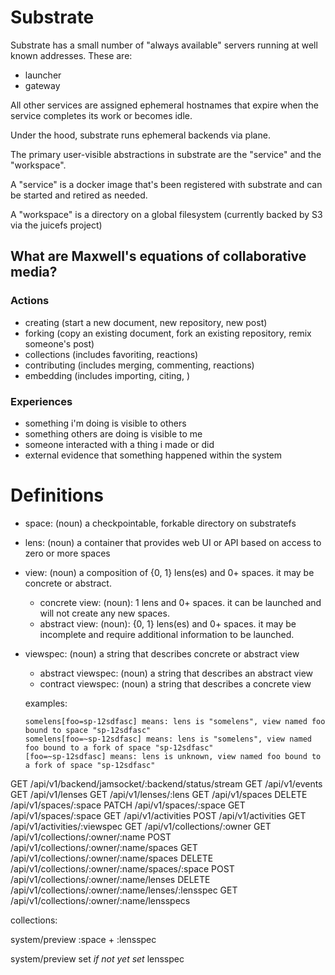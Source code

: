 # Substrate

Substrate has a small number of "always available" servers running at well known addresses. These are:
- launcher
- gateway 

All other services are assigned ephemeral hostnames that expire when the service completes its work or becomes idle.

Under the hood, substrate runs ephemeral backends via plane.

The primary user-visible abstractions in substrate are the "service" and the "workspace".

A "service" is a docker image that's been registered with substrate and can be started and retired as needed.

A "workspace" is a directory on a global filesystem (currently backed by S3 via the juicefs project)

## What are Maxwell's equations of collaborative media?

### Actions
- creating (start a new document, new repository, new post)
- forking (copy an existing document, fork an existing repository, remix someone's post)
- collections (includes favoriting, reactions)
- contributing (includes merging, commenting, reactions)
- embedding (includes importing, citing, )

### Experiences
- something i'm doing is visible to others
- something others are doing is visible to me
- someone interacted with a thing i made or did
- external evidence that something happened within the system


# Definitions
- space: (noun) a checkpointable, forkable directory on substratefs
- lens: (noun) a container that provides web UI or API based on access to zero or more spaces
- view: (noun) a composition of {0, 1} lens(es) and 0+ spaces. it may be concrete or abstract.
  - concrete view: (noun): 1 lens and 0+ spaces. it can be launched and will not create any new spaces.
  - abstract view: (noun): {0, 1} lens(es) and 0+ spaces. it may be incomplete and require additional information to be launched.
- viewspec: (noun) a string that describes concrete or abstract view
  - abstract viewspec: (noun) a string that describes an abstract view
  - contract viewspec: (noun) a string that describes a concrete view

  examples:
  ```
  somelens[foo=sp-12sdfasc] means: lens is "somelens", view named foo bound to space "sp-12sdfasc"
  somelens[foo=~sp-12sdfasc] means: lens is "somelens", view named foo bound to a fork of space "sp-12sdfasc"
  [foo=~sp-12sdfasc] means: lens is unknown, view named foo bound to a fork of space "sp-12sdfasc"
  ```

GET    /api/v1/backend/jamsocket/:backend/status/stream
GET    /api/v1/events
GET    /api/v1/lenses
GET    /api/v1/lenses/:lens
GET    /api/v1/spaces
DELETE /api/v1/spaces/:space
PATCH  /api/v1/spaces/:space
GET    /api/v1/spaces/:space
GET    /api/v1/activities
POST   /api/v1/activities
GET    /api/v1/activities/:viewspec
GET    /api/v1/collections/:owner
GET    /api/v1/collections/:owner/:name
POST   /api/v1/collections/:owner/:name/spaces
GET    /api/v1/collections/:owner/:name/spaces
DELETE /api/v1/collections/:owner/:name/spaces/:space
POST   /api/v1/collections/:owner/:name/lenses
DELETE /api/v1/collections/:owner/:name/lenses/:lensspec
GET    /api/v1/collections/:owner/:name/lensspecs

collections:

system/preview
  :space + :lensspec

system/preview
set *if not yet set* lensspec
